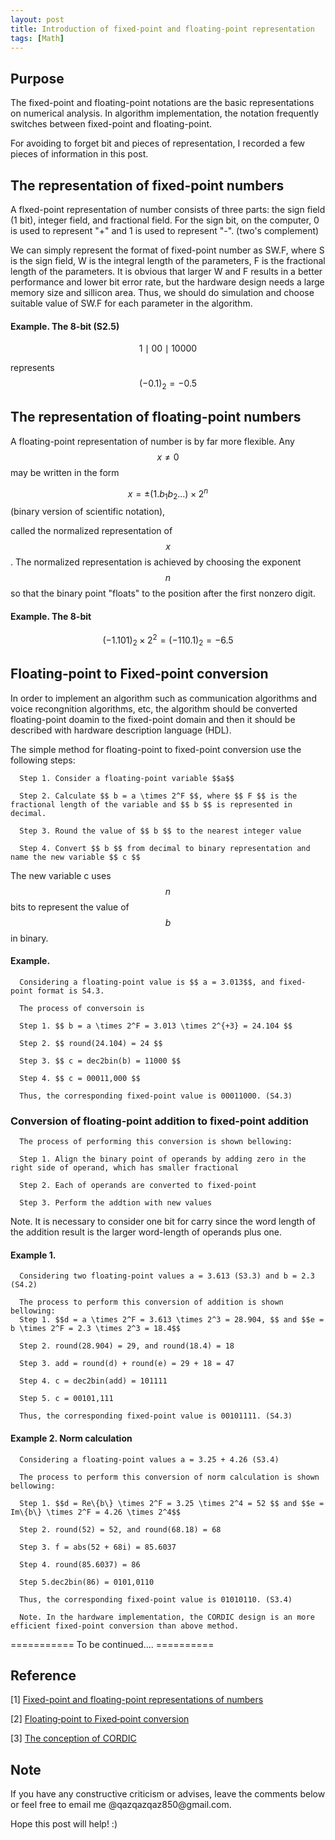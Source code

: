 ```yaml
---
layout: post
title: Introduction of fixed-point and floating-point representation
tags: [Math] 
---
```


## Purpose
   The fixed-point and floating-point notations are the basic representations on numerical analysis. In algorithm implementation, the notation frequently switches between fixed-point and floating-point. 

   For avoiding to forget bit and pieces of representation, I recorded a few pieces of information in this post.

## The representation of fixed-point numbers
   A flxed-point representation of number consists of three parts: the sign field (1 bit), integer field, and fractional field. For the sign bit, on the computer, 0 is used to represent "+" and 1 is used to represent "-". (two's complement)

   We can simply represent the format of fixed-point number as SW.F, where S is the sign field, W is the integral length of the parameters, F is the fractional length of the parameters. It is obvious that larger W and F results in a better performance and lower bit error rate, but the hardware design needs a large memory size and sillicon area. Thus, we should do simulation and choose suitable value of SW.F for each parameter in the algorithm.

#### Example. The 8-bit (S2.5)
   $$ 1 \mid 00 \mid 10000 $$

   represents $$ (-0.1)_2 = -0.5 $$

## The representation of floating-point numbers
   A floating-point representation of number is by far more flexible. Any $$ x \neq 0 $$ may be written in the form

   $$ x = \pm (1.b_1b_2... ) \times 2^n$$ (binary version of scientific notation), 

   called the normalized representation of $$x$$. The normalized representation is achieved by choosing the exponent $$n$$ so that the binary point "floats" to the position after the first nonzero digit. 

#### Example. The  8-bit
   $$ (-1.101)_2 \times 2^2  = (-110.1)_2 = -6.5$$

## Floating‐point to Fixed‐point conversion
   In order to implement an algorithm such as communication algorithms and voice recongnition algorithms, etc, the algorithm should be converted floating-point doamin to the fixed-point domain and then it should be described with hardware description language (HDL). 

   The simple method for floating-point to fixed-point conversion use the following steps: 

      Step 1. Consider a floating-point variable $$a$$ 

      Step 2. Calculate $$ b = a \times 2^F $$, where $$ F $$ is the fractional length of the variable and $$ b $$ is represented in decimal.

      Step 3. Round the value of $$ b $$ to the nearest integer value

      Step 4. Convert $$ b $$ from decimal to binary representation and name the new variable $$ c $$

   The new variable c uses $$ n $$ bits to represent the value of $$ b $$ in binary.

#### Example. 
      Considering a floating-point value is $$ a = 3.013$$, and fixed-point format is S4.3. 

      The process of conversoin is
   
      Step 1. $$ b = a \times 2^F = 3.013 \times 2^{+3} = 24.104 $$
   
      Step 2. $$ round(24.104) = 24 $$
   
      Step 3. $$ c = dec2bin(b) = 11000 $$
   
      Step 4. $$ c = 00011,000 $$

      Thus, the corresponding fixed-point value is 00011000. (S4.3)

### Conversion of floating-point addition to fixed-point addition
      The process of performing this conversion is shown bellowing:
   
      Step 1. Align the binary point of operands by adding zero in the right side of operand, which has smaller fractional
   
      Step 2. Each of operands are converted to fixed-point
   
      Step 3. Perform the addtion with new values

   Note. It is necessary to consider one bit for carry since the word length of the addition result is the larger word-length of operands plus one.

#### Example 1. 
      Considering two floating-point values a = 3.613 (S3.3) and b = 2.3 (S4.2)

      The process to perform this conversion of addition is shown bellowing:
      Step 1. $$d = a \times 2^F = 3.613 \times 2^3 = 28.904, $$ and $$e = b \times 2^F = 2.3 \times 2^3 = 18.4$$
   
      Step 2. round(28.904) = 29, and round(18.4) = 18
   
      Step 3. add = round(d) + round(e) = 29 + 18 = 47
   
      Step 4. c = dec2bin(add) = 101111
   
      Step 5. c = 00101,111

      Thus, the corresponding fixed-point value is 00101111. (S4.3)

#### Example 2. Norm calculation
      Considering a floating-point values a = 3.25 + 4.26 (S3.4)

      The process to perform this conversion of norm calculation is shown bellowing:

      Step 1. $$d = Re\{b\} \times 2^F = 3.25 \times 2^4 = 52 $$ and $$e = Im\{b\} \times 2^F = 4.26 \times 2^4$$
   
      Step 2. round(52) = 52, and round(68.18) = 68
   
      Step 3. f = abs(52 + 68i) = 85.6037
   
      Step 4. round(85.6037) = 86
   
      Step 5.dec2bin(86) = 0101,0110

      Thus, the corresponding fixed-point value is 01010110. (S3.4)

      Note. In the hardware implementation, the CORDIC design is an more efficient fixed-point conversion than above method.

=========== To be continued.... ==========

## Reference
[1] [Fixed-point and floating-point representations of numbers](http://www.math.drexel.edu/~tolya/300_float.pdf)

[2] [Floating‐point to Fixed‐point conversion](http://ee.sharif.edu/~digitalvlsi/Docs/Fixed-Point.pdf)

[3] [The conception of CORDIC](https://upload.wikimedia.org/wikiversity/en/9/94/CORDIC.Matlab.1.A.20110715.pdf)

## Note
<p>If you have any constructive criticism or advises, leave the comments below or feel free to email me @qazqazqaz850@gmail.com.

Hope this post will help! :)
</p>